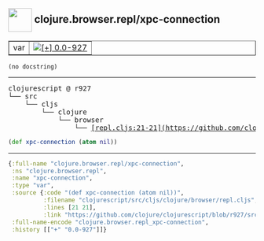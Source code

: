 ## <img width="48px" valign="middle" src="http://i.imgur.com/Hi20huC.png"> clojure.browser.repl/xpc-connection

 <table border="1">
<tr>
<td>var</td>
<td><a href="https://github.com/cljsinfo/api-refs/tree/0.0-927"><img valign="middle" alt="[+] 0.0-927" src="https://img.shields.io/badge/+-0.0--927-lightgrey.svg"></a> </td>
</tr>
</table>

 <samp>
</samp>

```
(no docstring)
```

---

 <pre>
clojurescript @ r927
└── src
    └── cljs
        └── clojure
            └── browser
                └── <ins>[repl.cljs:21-21](https://github.com/clojure/clojurescript/blob/r927/src/cljs/clojure/browser/repl.cljs#L21-L21)</ins>
</pre>

```clj
(def xpc-connection (atom nil))
```


---

```clj
{:full-name "clojure.browser.repl/xpc-connection",
 :ns "clojure.browser.repl",
 :name "xpc-connection",
 :type "var",
 :source {:code "(def xpc-connection (atom nil))",
          :filename "clojurescript/src/cljs/clojure/browser/repl.cljs",
          :lines [21 21],
          :link "https://github.com/clojure/clojurescript/blob/r927/src/cljs/clojure/browser/repl.cljs#L21-L21"},
 :full-name-encode "clojure.browser.repl_xpc-connection",
 :history [["+" "0.0-927"]]}

```
